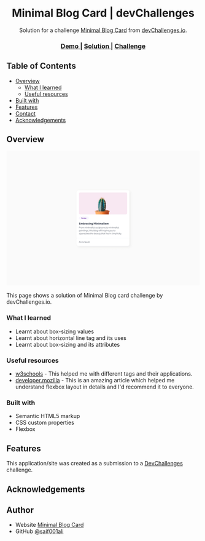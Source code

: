 <!-- Please update value in the {}  -->

<h1 align="center">Minimal Blog Card | devChallenges</h1>

<div align="center">
   Solution for a challenge <a href="https://devchallenges.io/challenge/minimal-blog-card" target="_blank">Minimal Blog Card</a> from <a href="http://devchallenges.io" target="_blank">devChallenges.io</a>.
</div>

<div align="center">
  <h3>
    <a href="https://saif001ali.github.io/Minimal-blog-card/">
      Demo
    </a>
    <span> | </span>
    <a href="https://github.com/saif001ali/Minimal-blog-card">
      Solution
    </a>
    <span> | </span>
    <a href="https://devchallenges.io/challenge/minimal-blog-card">
      Challenge
    </a>
  </h3>
</div>

<!-- TABLE OF CONTENTS -->

## Table of Contents

- [Overview](#overview)
  - [What I learned](#what-i-learned)
  - [Useful resources](#useful-resources)
- [Built with](#built-with)
- [Features](#features)
- [Contact](#contact)
- [Acknowledgements](#acknowledgements)

<!-- OVERVIEW -->

## Overview

![screenshot](/design/Desktop_1350px.jpg)

This page shows a solution of Minimal Blog card challenge by devChallenges.io.

### What I learned

- Learnt about box-sizing values
- Learnt about horizontal line tag and its uses 
- Learnt about box-sizing and its attributes

### Useful resources

- [w3schools](https://www.w3schools.com/) - This helped me with different tags and their applications.
- [developer.mozilla](https://developer.mozilla.org/en-US/) - This is an amazing article which helped me understand flexbox layout in details and  I'd recommend it to everyone.

### Built with

- Semantic HTML5 markup
- CSS custom properties
- Flexbox

## Features

This application/site was created as a submission to a [DevChallenges](https://devchallenges.io/challenges-dashboard) challenge.

## Acknowledgements

<!-- This section should list any articles or add-ons/plugins that helps you to complete the project. This is optional but it will help you in the future. For exmpale -->

## Author

- Website [Minimal Blog Card](https://github.com/saif001ali/Minimal-blog-card)
- GitHub [@saif001ali](https://github.com/saif001ali)
